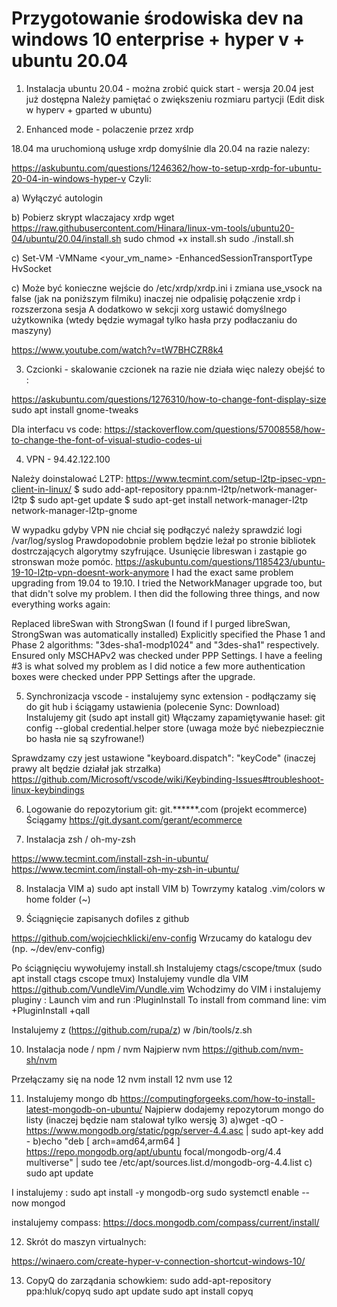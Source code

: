 # Przygotowanie środowiska dev na windows 10 enterprise + hyper v + ubuntu 20.04

1. Instalacja ubuntu 20.04 - można zrobić quick start - wersja 20.04 jest już dostępna
Należy pamiętać o zwiększeniu rozmiaru partycji (Edit disk w hyperv + gparted w ubuntu)

2. Enhanced mode - polaczenie przez xrdp

18.04 ma uruchomioną usługe xrdp domyślnie
dla 20.04 na razie nalezy:

https://askubuntu.com/questions/1246362/how-to-setup-xrdp-for-ubuntu-20-04-in-windows-hyper-v
Czyli:

a) Wyłączyć autologin

b) Pobierz skrypt wlaczajacy xrdp 
wget https://raw.githubusercontent.com/Hinara/linux-vm-tools/ubuntu20-04/ubuntu/20.04/install.sh
sudo chmod +x install.sh
sudo ./install.sh

c) Set-VM -VMName <your_vm_name> -EnhancedSessionTransportType HvSocket

c) Może być konieczne wejście do /etc/xrdp/xrdp.ini i zmiana use_vsock na false (jak na poniższym filmiku) inaczej nie odpalisię połączenie xrdp i rozszerzona sesja
A dodatkowo w sekcji xorg ustawić domyślnego użytkownika (wtedy będzie wymagał tylko hasła przy podłaczaniu do maszyny)

https://www.youtube.com/watch?v=tW7BHCZR8k4

3. Czcionki - skalowanie czcionek na razie nie działa więc nalezy obejść to :

https://askubuntu.com/questions/1276310/how-to-change-font-display-size
sudo apt install gnome-tweaks

Dla interfacu vs code: https://stackoverflow.com/questions/57008558/how-to-change-the-font-of-visual-studio-codes-ui

4. VPN - 
94.42.122.100

Należy doinstalować L2TP:
https://www.tecmint.com/setup-l2tp-ipsec-vpn-client-in-linux/
$ sudo add-apt-repository ppa:nm-l2tp/network-manager-l2tp
$ sudo apt-get update
$ sudo apt-get install network-manager-l2tp  network-manager-l2tp-gnome

W wypadku gdyby VPN nie chciał się podłączyć należy sprawdzić logi /var/log/syslog
Prawdopodobnie problem będzie leżał po stronie bibliotek dostrczających algorytmy szyfrujące.
Usunięcie libreswan i zastąpie go stronswan może pomóc.
https://askubuntu.com/questions/1185423/ubuntu-19-10-l2tp-vpn-doesnt-work-anymore
I had the exact same problem upgrading from 19.04 to 19.10. I tried the NetworkManager upgrade too, but that didn't solve my problem. I then did the following three things, and now everything works again:

Replaced libreSwan with StrongSwan (I found if I purged libreSwan, StrongSwan was automatically installed)
Explicitly specified the Phase 1 and Phase 2 algorithms: "3des-sha1-modp1024" and "3des-sha1" respectively.
Ensured only MSCHAPv2 was checked under PPP Settings.
I have a feeling #3 is what solved my problem as I did notice a few more authentication boxes were checked under PPP Settings after the upgrade.

5. Synchronizacja vscode - instalujemy sync extension - podłączamy się do git hub i ściągamy ustawienia (polecenie Sync: Download)
Instalujemy git (sudo apt install git)
Włączamy zapamiętywanie haseł: git config --global credential.helper store (uwaga może być niebezpiecznie bo hasła nie są szyfrowane!)

Sprawdzamy czy jest ustawione "keyboard.dispatch": "keyCode" (inaczej prawy alt będzie działał jak strzałka) 
https://github.com/Microsoft/vscode/wiki/Keybinding-Issues#troubleshoot-linux-keybindings


6. Logowanie do repozytorium git: git.******.com (projekt ecommerce)
Ściągamy https://git.dysant.com/gerant/ecommerce

7. Instalacja zsh / oh-my-zsh

https://www.tecmint.com/install-zsh-in-ubuntu/
https://www.tecmint.com/install-oh-my-zsh-in-ubuntu/

8. Instalacja VIM 
a) sudo apt install VIM 
b) Towrzymy katalog  .vim/colors w home folder (~)

9. Ściągnięcie zapisanych dofiles z github

https://github.com/wojciechklicki/env-config
Wrzucamy do katalogu dev (np. ~/dev/env-config)

Po ściągnięciu wywołujemy install.sh
Instalujemy ctags/cscope/tmux (sudo apt install ctags cscope tmux)
Instalujemy vundle dla VIM https://github.com/VundleVim/Vundle.vim
Wchodzimy do VIM i instalujemy pluginy :
	Launch vim and run :PluginInstall
	To install from command line: vim +PluginInstall +qall

Instalujemy z (https://github.com/rupa/z) w /bin/tools/z.sh

10. Instalacja node / npm / nvm
Najpierw nvm
https://github.com/nvm-sh/nvm

Przełączamy się na node 12 
nvm install 12
nvm use 12

11. Instalujemy mongo db
https://computingforgeeks.com/how-to-install-latest-mongodb-on-ubuntu/
Najpierw dodajemy repozytorum mongo do listy (inaczej będzie nam stalował tylko wersję 3)
a)wget -qO - https://www.mongodb.org/static/pgp/server-4.4.asc | sudo apt-key add -
b)echo "deb [ arch=amd64,arm64 ] https://repo.mongodb.org/apt/ubuntu focal/mongodb-org/4.4 multiverse" | sudo tee /etc/apt/sources.list.d/mongodb-org-4.4.list
c) sudo apt update

I instalujemy : sudo apt install -y mongodb-org
sudo systemctl enable --now mongod

instalujemy compass:
https://docs.mongodb.com/compass/current/install/

12. Skrót do maszyn virtualnych:

https://winaero.com/create-hyper-v-connection-shortcut-windows-10/

13. CopyQ do zarządania schowkiem:
sudo add-apt-repository ppa:hluk/copyq
sudo apt update
sudo apt install copyq
